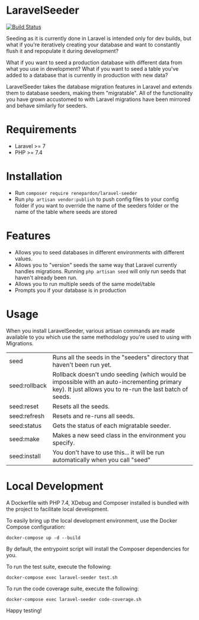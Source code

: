 # LaravelSeeder

[![Build Status](https://travis-ci.org/renepardon/laravel-seeder.svg?branch=master)](https://travis-ci.org/renepardon/laravel-seeder)

Seeding as it is currently done in Laravel is intended only for dev builds, but what if you're iteratively creating your 
database and want to constantly flush it and repopulate it during development? 

What if you want to seed a production database with different data from what you use in development? What if you want to 
seed a table you've added to a database that is currently in production with new data?

LaravelSeeder takes the database migration features in Laravel and extends them to database seeders, making them "migratable". 
All of the functionality you have grown accustomed to with Laravel migrations have been mirrored and behave similarly for seeders.

Requirements
============

- Laravel >= 7
- PHP >= 7.4

Installation
============

- Run ```composer require renepardon/laravel-seeder```
- Run ```php artisan vendor:publish``` to push config files to your config folder if you want to override the name of 
the seeders folder or the name of the table where seeds are stored


Features
============

- Allows you to seed databases in different environments with different values.
- Allows you to "version" seeds the same way that Laravel currently handles migrations. Running ```php artisan seed``` will only run seeds that haven't already been run.
- Allows you to run multiple seeds of the same model/table
- Prompts you if your database is in production


Usage
============
When you install LaravelSeeder, various artisan commands are made available to you which use the same methodology you're used to using with Migrations.

<table>
<tr><td>seed</td><td>Runs all the seeds in the "seeders" directory that haven't been run yet.</td></tr>
<tr><td>seed:rollback</td><td>Rollback doesn't undo seeding (which would be impossible with an auto-incrementing primary key). It just allows you to re-run the last batch of seeds.</td></tr>
<tr><td>seed:reset</td><td>Resets all the seeds.</td></tr>
<tr><td>seed:refresh</td><td>Resets and re-runs all seeds.</td></tr>
<tr><td>seed:status</td><td>Gets the status of each migratable seeder.</td></tr>
<tr><td>seed:make</td><td>Makes a new seed class in the environment you specify.</td></tr>
<tr><td>seed:install</td><td>You don't have to use this... it will be run automatically when you call "seed"</td></tr>
</table>


Local Development
============
A Dockerfile with PHP 7.4, XDebug and Composer installed is bundled with the project to facilitate local development.

To easily bring up the local development environment, use the Docker Compose configuration:

```
docker-compose up -d --build
```

By default, the entrypoint script will install the Composer dependencies for you.

To run the test suite, execute the following:

```
docker-compose exec laravel-seeder test.sh
```

To run the code coverage suite, execute the following:
```
docker-compose exec laravel-seeder code-coverage.sh
```

Happy testing!
